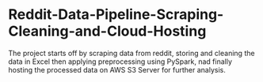 # Reddit-Data-Pipeline-Scraping-Cleaning-and-Cloud-Hosting
The project starts off by scraping data from reddit, storing and cleaning the data in Excel then applying preprocessing using PySpark, nad finally hosting the processed data on AWS S3 Server for further analysis.
